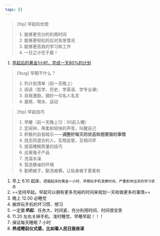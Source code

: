 ```yaml
---
tags: []
---
```

>[!tip] 早起的优势
>1. 能够更充分的利用时间
>2. 能够更轻松的应对突发情况
>3. 能够更高效的学习和工作
>4. 一日之计在于晨！


1. [早起后的黄金1小时，完成一天80%的计划](https://mp.weixin.qq.com/s?__biz=MzUyNDYyOTg3OQ==&mid=2247489920&idx=1&sn=18d93774f9bc592e769eccef41cb4542&chksm=fa2b3b98cd5cb28eae117f44f96c619a8112d377b7bb1b31fa60ed8f227c15ae80d08a02c988&scene=21#wechat_redirect)


> [!bug] 早期干什么？
> 1. 列计划清单（前一天晚上）
> 2. 阅读（哲学、历史、学英语、学专业课）
> 3. 自我激励，摘抄一句名人名言
> 4. 晨练、喝水、运动

> [!tip] 早起技巧
> 1. 早睡（前一天晚上12：00前入睡）
> 2. 定闹钟，用柔和轻快的声音，叫醒自己
> 3. 积极的自我暗示——**调整好每天的状态和想要做的事情**
> 4. 找志同道合的人，互相监督，互相问早
> 5. 提高睡眠质量的技巧
> 	1. 远离电子产品
> 	2. 洗温水澡
> 	3. 营造静谧的环境
> 	4. 勤晒被子，勤洗被褥，让贴身被子更柔和
1. 早上 6.10 起床、`把握起床的黄金一小时、早期玩手机浪费时间、严重影响当天的学习状态`
2. ==坚持早起。早起可以拥有更多充裕的时间来规划一天和做更多的事情==
4. 晚上 12.00 必睡觉
5. 摒弃玩手机的坏习惯、陋习
6. 一定要***早起***、任务大、时间紧、充分利用时间、时间很宝贵
7. 11.20 左右关掉手机、准时睡觉、早睡早起！！！
8. 保证每天睡眠 7 小时
9. **养成睡前仪式感，比如看人民日报夜读**

